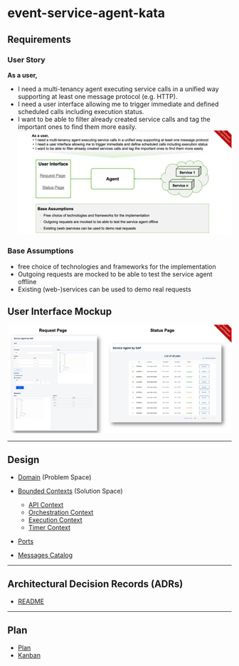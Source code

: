 # event-service-agent-kata

## Requirements

### User Story

**As a user,**

- I need a multi-tenancy agent executing service calls in a unified way supporting at least one message protocol (e.g. HTTP).
- I need a user interface allowing me to trigger immediate and defined scheduled calls including execution status.
- I want to be able to filter already created service calls and tag the important ones to find them more easily.
  ![User Story](./docs/design/user-story.jpeg)

### Base Assumptions

- free choice of technologies and frameworks for the implementation
- Outgoing requests are mocked to be able to test the service agent offline
- Existing (web-)services can be used to demo real requests

## User Interface Mockup

![User Interface Mockup](./docs/design/user-interface-mockup.jpeg)

---

## Design

- [Domain](./docs/design/domain.md) (Problem Space)
- [Bounded Contexts](./docs/design/bounded-contexts.md) (Solution Space)

  - [API Context](./docs/design/contexts/api.md)
  - [Orchestration Context](./docs/design/contexts/orchestration.md)
  - [Execution Context](./docs/design/contexts/execution.md)
  - [Timer Context](./docs/design/contexts/timer.md)

- [Ports](./docs/design/ports.md)
- [Messages Catalog](./docs/design/messages.md)

---

## Architectural Decision Records (ADRs)

- [README](./docs/decisions/README.md)

---

## Plan

- [Plan](./docs/plan/plan.md)
- [Kanban](./docs/plan/kanban.md)
